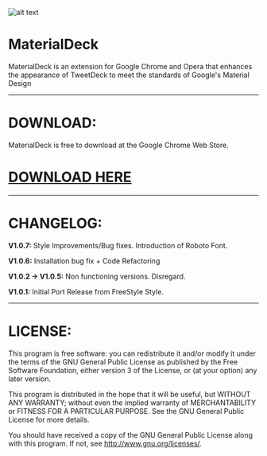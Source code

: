 ![alt text](http://i.imgur.com/TNXdZHE.png)

# MaterialDeck
MaterialDeck is an extension for Google Chrome and Opera that enhances the appearance of TweetDeck to meet the standards of Google's Material Design

---------------------------------------------------------
# DOWNLOAD:
MaterialDeck is free to download at the Google Chrome Web Store.

# [DOWNLOAD HERE](https://chrome.google.com/webstore/detail/materialdeck/mlkdmcekfbgcdacklmegbnhpklgonbdk)

---------------------------------------------------------
# CHANGELOG:

__V1.0.7:__
Style Improvements/Bug fixes. Introduction of Roboto Font.

__V1.0.6:__
Installation bug fix + Code Refactoring

__V1.0.2 -> V1.0.5:__
Non functioning versions. Disregard.

__V1.0.1:__
Initial Port Release from FreeStyle Style.

---------------------------------------------------------
# LICENSE:

This program is free software: you can redistribute it and/or modify
it under the terms of the GNU General Public License as published by
the Free Software Foundation, either version 3 of the License, or
(at your option) any later version.

This program is distributed in the hope that it will be useful,
but WITHOUT ANY WARRANTY; without even the implied warranty of
MERCHANTABILITY or FITNESS FOR A PARTICULAR PURPOSE.  See the
GNU General Public License for more details.

You should have received a copy of the GNU General Public License
along with this program.  If not, see <http://www.gnu.org/licenses/>.
